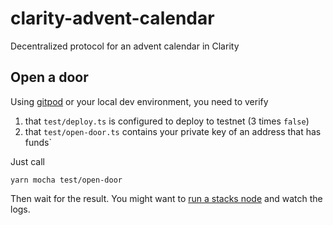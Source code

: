 # clarity-advent-calendar
Decentralized protocol for an advent calendar in Clarity


## Open a door
Using [gitpod](https://gitpod.io/#https://github.com/friedger/clarity-advent-calendar) or your local dev environment, you need to verify
1. that `test/deploy.ts` is configured to deploy to testnet (3 times `false`)
1. that `test/open-door.ts` contains your private key of an address that has funds`

Just call
```
yarn mocha test/open-door
```
Then wait for the result. You might want to [run a stacks node](https://docs.blockstack.org/understand-stacks/running-testnet-node) and watch the logs.
